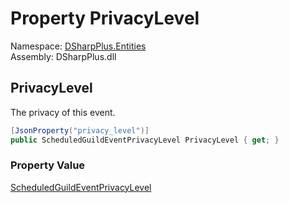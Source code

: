 # Property PrivacyLevel

Namespace: [DSharpPlus.Entities](DSharpPlus.Entities.md)  
Assembly: DSharpPlus.dll

## <a id="DSharpPlus_Entities_DiscordScheduledGuildEvent_PrivacyLevel"></a>PrivacyLevel

The privacy of this event.

```csharp
[JsonProperty("privacy_level")]
public ScheduledGuildEventPrivacyLevel PrivacyLevel { get; }
```

### Property Value

[ScheduledGuildEventPrivacyLevel](DSharpPlus.Entities.ScheduledGuildEventPrivacyLevel.md)

